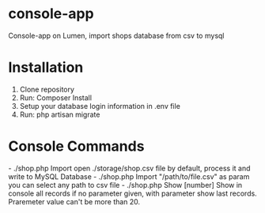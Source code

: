 # console-app
Console-app on Lumen, import shops database from csv to mysql

<h1> Installation </h1>

1. Clone repository
2. Run: Composer Install
3. Setup your database login information in .env file
4. Run:  php artisan migrate

<h1> Console Commands </h1>
- ./shop.php Import  open ./storage/shop.csv file by default, process it and write to MySQL Database
- ./shop.php Import "/path/to/file.csv" as param you can select any path to csv file
- ./shop.php Show [number] Show in console all records if no parameter given, with parameter show last records. Praremeter value can't be more than 20.
